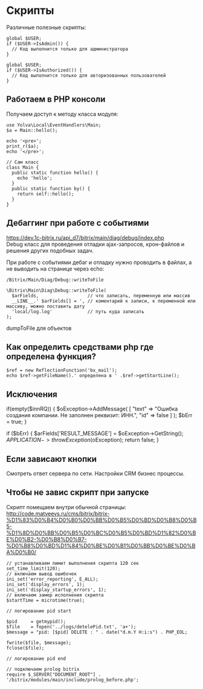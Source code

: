 # Скрипты
Различные полезные скрипты:

    global $USER;
    if ($USER->IsAdmin()) {
      // Код выполнится только для администратора
    }

    global $USER;
    if ($USER->IsAuthorized()) {
      // Код выполнится только для авторизованных пользователей
    }

## Работаем в PHP консоли
Получаем доступ к методу класса модуля:

    use Yolva\Local\EventHandlers\Main;
    $a = Main::hello();

    echo '<pre>';
    print_r($a);
    echo '</pre>';

    // Сам класс
    class Main {
      public static function hello() {
        echo 'hello';
      }
      public static function by() {
        return self::hello();
      }
    }

## Дебаггинг при работе с событиями
https://dev.1c-bitrix.ru/api_d7/bitrix/main/diag/debug/index.php  
Debug класс для проведения отладки ajax-запросов, крон-файлов и решения других подобных задач.

При работе с событиями дебаг и отладку нужно проводить в файлах, а не выводить на странице через echo:

    /Bitrix/Main/Diag/Debug::writeToFile

    \Bitrix\Main\Diag\Debug::writeToFile(
      $arFields,                  // что записать, переменную или массив
      __LINE__.' $arFields[] = ', // коментарий к записи, к переменной или массиву, можно поставить дату
      'local/log.log'             // путь куда записать
    );

dumpToFile для объектов

## Как определить средствами php где определена функция?

    $ref = new ReflectionFunction('bx_mail');
    echo $ref->getFileName().' определена в ' .$ref->getStartLine();

## Исключения

  if(empty($innRQ)) {
    $oException->AddMessage(
      [
        "text" => "Ошибка создания компании. Не заполнен реквизит: ИНН.",
        "id" => false
      ]
    );
    $bErr = true;
  }

  if ($bErr) {
    $arFields['RESULT_MESSAGE'] = $oException->GetString();
    $APPLICATION->throwException($oException);
    return false;
  }

## Если зависают кнопки
Смотреть ответ сервера по сети. Настройки CRM бизнес процессы.

## Чтобы не завис скрипт при запуске
Скрипт помещаем внутри обычной страницы: http://code.matveevs.ru/cms/bitrix/bitrix-%D1%83%D0%B4%D0%B0%D0%BB%D0%B5%D0%BD%D0%B8%D0%B5-%D1%8D%D0%BB%D0%B5%D0%BC%D0%B5%D0%BD%D1%82%D0%BE%D0%B2-%D0%B8%D0%B7-%D0%B8%D0%BD%D1%84%D0%BE%D0%B1%D0%BB%D0%BE%D0%BA%D0%B0/

    // устанавливаем лимит выполнения скрипта 120 сек
    set_time_limit(120);
    // включаем вывод ошибочек
    ini_set('error_reporting', E_ALL);
    ini_set('display_errors', 1);
    ini_set('display_startup_errors', 1);
    // включаем замер исполнения скрипта
    $startTime = microtime(true);
    
    // логирование pid start
    
    $pid     = getmypid();
    $file    = fopen('../logs/detelePid.txt', 'a+');
    $message = "pid: [$pid] DELETE : " . date("d.m.Y H:i:s") . PHP_EOL;
    
    fwrite($file, $message);
    fclose($file);
    
    // логирование pid end
    
    // подключаем prolog bitrix 
    require $_SERVER["DOCUMENT_ROOT"] . '/bitrix/modules/main/include/prolog_before.php';
